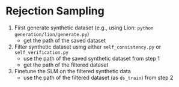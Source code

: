# Rejection Sampling

1. First generate synthetic dataset (e.g., using Lion: `python generation/lion/generate.py`)
    - get the path of the saved dataset
2. Filter synthetic dataset using either `self_consistency.py` or `self_verification.py`
    - use the path of the saved synthetic dataset from step 1
    - get the path of the filtered dataset
3. Finetune the SLM on the filtered synthetic data
    - use the path of the filtered dataset (as `ds_train`) from step 2

